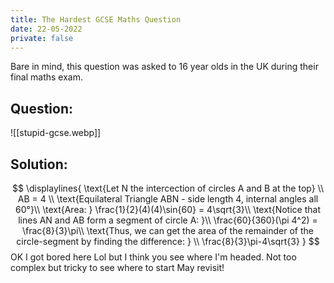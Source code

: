 ```yaml
---
title: The Hardest GCSE Maths Question
date: 22-05-2022
private: false
---
```

Bare in mind, this question was asked to 16 year olds in the UK during their final maths exam.

## Question:
![[stupid-gcse.webp]]
## Solution:
$$
\displaylines{
\text{Let N the intercection of circles A and B at the top} \\
AB = 4 \\
\text{Equilateral Triangle ABN - side length 4, internal angles all 60°}\\
\text{Area: } \frac{1}{2}(4)(4)\sin{60} = 4\sqrt{3}\\
\text{Notice that lines AN and AB form a segment of circle A:  }\\
\frac{60}{360}(\pi 4^2) = \frac{8}{3}\pi\\
\text{Thus, we can get the area of the remainder of the circle-segment by finding the difference: } \\
\frac{8}{3}\pi-4\sqrt{3}
}
$$
OK I got bored here Lol but I think you see where I'm headed. Not too complex but tricky to see where to start
May revisit!